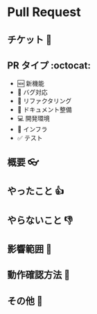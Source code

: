 <!-- GitHub Copilot コードレビューへの指示: このプルリクエストをレビューしてコメントする際には日本語でお願いします。 -->
<!-- GitHub Copilot コードレビューへの指示: #file:./prompts/copilot-review-rule.prompt.md を使用してコードレビューを行ってください。 -->

# Pull Request

<!-- Pull Requestのタイトル -->

## チケット :page_facing_up:

<!-- チケットがあればリンク貼る -->

## PR タイプ :octocat:

<!-- Pull Requestの種類を選択 -->
<!-- 必要なものだけ残す -->

- :new: 新機能
- :ant: バグ対応
- :wrench: リファクタリング
- :memo: ドキュメント整備
- :computer: 開発環境
- :potable_water: インフラ
- :white_check_mark: テスト

## 概要 :eyeglasses:

<!-- Pull Request 概要・背景など -->

## やったこと :thumbsup:

<!-- 変更点 -->

## やらないこと :thumbsdown:

<!-- このプルリクでやらないことは何か？ -->

## 影響範囲 :newspaper:

<!-- 影響範囲 -->

## 動作確認方法 :feet:

<!-- 動作確認方法 -->

## その他 :thought_balloon:

<!-- レビュワーへの注意点・相談内容・懸念点・参考文献 -->
